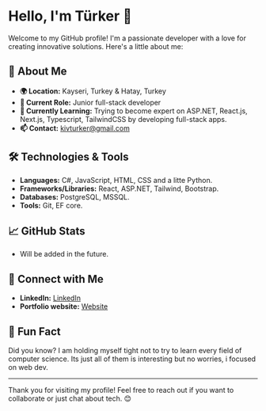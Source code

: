 # Hello, I'm Türker 👋

Welcome to my GitHub profile! I'm a passionate developer with a love for creating innovative solutions. Here's a little about me:

## 🚀 About Me

- **🌍 Location:** Kayseri, Turkey & Hatay, Turkey
- **💼 Current Role:** Junior full-stack developer
- **🌱 Currently Learning:** Trying to become expert on ASP.NET, React.js, Next.js, Typescript, TailwindCSS by developing full-stack apps. 
- **📫 Contact:** kivturker@gmail.com

## 🛠️ Technologies & Tools

- **Languages:** C#, JavaScript, HTML, CSS and a litte Python.
- **Frameworks/Libraries:** React, ASP.NET, Tailwind, Bootstrap.
- **Databases:** PostgreSQL, MSSQL.
- **Tools:** Git, EF core.

## 📈 GitHub Stats

- Will be added in the future.

## 🌟 Connect with Me

- **LinkedIn:** [LinkedIn](https://www.linkedin.com/in/turkerkiv/)
- **Portfolio website:** [Website](https://sites.google.com/view/turkerkiv)

## 🎉 Fun Fact

Did you know? I am holding myself tight not to try to learn every field of computer science. Its just all of them is interesting but no worries, i focused on web dev.

---

Thank you for visiting my profile! Feel free to reach out if you want to collaborate or just chat about tech. 😊


<!--
**turkerkiv/turkerkiv** is a ✨ _special_ ✨ repository because its `README.md` (this file) appears on your GitHub profile.

Here are some ideas to get you started:

- 🔭 I’m currently working on ...
- 🌱 I’m currently learning ...
- 👯 I’m looking to collaborate on ...
- 🤔 I’m looking for help with ...
- 💬 Ask me about ...
- 📫 How to reach me: ...
- 😄 Pronouns: ...
- ⚡ Fun fact: ...
-->
